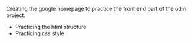 Creating the google homepage to practice the front end part of the odin project. 
- Practicing the html structure
- Practicing css style 